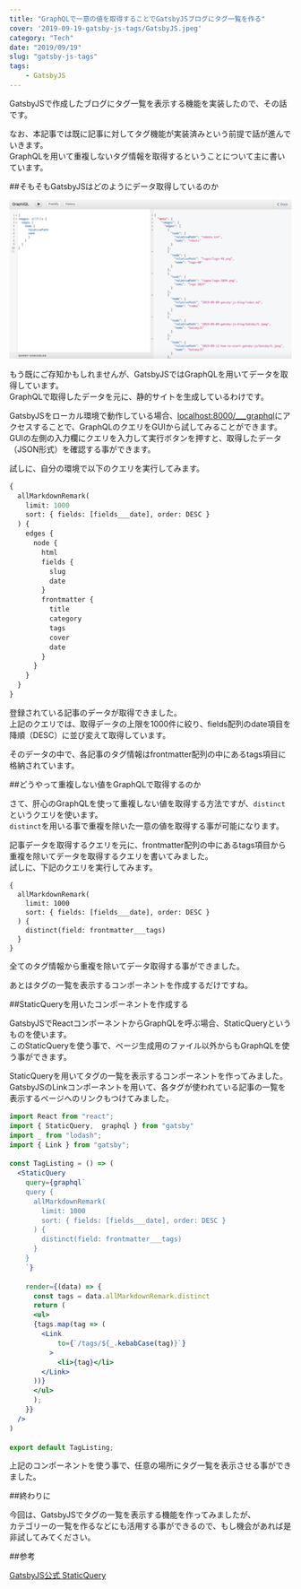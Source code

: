 ```yaml
---
title: "GraphQLで一意の値を取得することでGatsbyJSブログにタグ一覧を作る"
cover: '2019-09-19-gatsby-js-tags/GatsbyJS.jpeg'
category: "Tech"
date: "2019/09/19"
slug: "gatsby-js-tags"
tags:
    - GatsbyJS
---
```


GatsbyJSで作成したブログにタグ一覧を表示する機能を実装したので、その話です。

なお、本記事では既に記事に対してタグ機能が実装済みという前提で話が進んでいきます。  
GraphQLを用いて重複しないタグ情報を取得するということについて主に書いています。  

##そもそもGatsbyJSはどのようにデータ取得しているのか

![GraphQL](./graphql-gui.png)

もう既にご存知かもしれませんが、GatsbyJSではGraphQLを用いてデータを取得しています。  
GraphQLで取得したデータを元に、静的サイトを生成しているわけです。

GatsbyJSをローカル環境で動作している場合、[localhost:8000/___graphql](http://localhost:8000/___graphql)にアクセスすることで、GraphQLのクエリをGUIから試してみることができます。  
GUIの左側の入力欄にクエリを入力して実行ボタンを押すと、取得したデータ（JSON形式）を確認する事ができます。  

試しに、自分の環境で以下のクエリを実行してみます。

```posts.graphql
{
  allMarkdownRemark(
    limit: 1000
    sort: { fields: [fields___date], order: DESC }
  ) {
    edges {
      node {
        html
        fields {
          slug
          date
        }
        frontmatter {
          title
          category
          tags
          cover
          date
        }
      }
    }
  }
}
```

登録されている記事のデータが取得できました。  
上記のクエリでは、取得データの上限を1000件に絞り、fields配列のdate項目を降順（DESC）に並び変えて取得しています。

そのデータの中で、各記事のタグ情報はfrontmatter配列の中にあるtags項目に格納されています。  

##どうやって重複しない値をGraphQLで取得するのか

さて、肝心のGraphQLを使って重複しない値を取得する方法ですが、`distinct`というクエリを使います。  
`distinct`を用いる事で重複を除いた一意の値を取得する事が可能になります。

記事データを取得するクエリを元に、frontmatter配列の中にあるtags項目から重複を除いてデータを取得するクエリを書いてみました。  
試しに、下記のクエリを実行してみます。

```
{
  allMarkdownRemark(
    limit: 1000
    sort: { fields: [fields___date], order: DESC }
  ) {
    distinct(field: frontmatter___tags)
  }
}
```

全てのタグ情報から重複を除いてデータ取得する事ができました。  

あとはタグの一覧を表示するコンポーネントを作成するだけですね。

##StaticQueryを用いたコンポーネントを作成する

GatsbyJSでReactコンポーネントからGraphQLを呼ぶ場合、StaticQueryというものを使います。  
このStaticQueryを使う事で、ページ生成用のファイル以外からもGraphQLを使う事ができます。

StaticQueryを用いてタグの一覧を表示するコンポーネントを作ってみました。  
GatsbyJSのLinkコンポーネントを用いて、各タグが使われている記事の一覧を表示するページへのリンクもつけてみました。

```TagListing.jsx
import React from "react";
import { StaticQuery,  graphql } from "gatsby"
import _ from "lodash";
import { Link } from "gatsby";

const TagListing = () => (
  <StaticQuery
    query={graphql`
    query {
      allMarkdownRemark(
        limit: 1000
        sort: { fields: [fields___date], order: DESC }
      ) {
        distinct(field: frontmatter___tags)
      }
    }
    `}

    render={(data) => {
      const tags = data.allMarkdownRemark.distinct
      return (
      <ul>
      {tags.map(tag => (
        <Link
            to={`/tags/${_.kebabCase(tag)}`}
          >
            <li>{tag}</li>
        </Link>
      ))}
      </ul>
      );
    }}
  />
)

export default TagListing;
```

上記のコンポーネントを使う事で、任意の場所にタグ一覧を表示させる事ができました。

##終わりに

今回は、GatsbyJSでタグの一覧を表示する機能を作ってみましたが、  
カテゴリーの一覧を作るなどにも活用する事ができるので、もし機会があれば是非試してみてください。

##参考

[GatsbyJS公式 StaticQuery](https://www.gatsbyjs.org/docs/static-query/)
